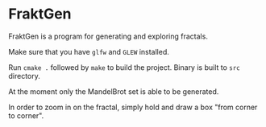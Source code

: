 # FraktGen
FraktGen is a program for generating and exploring fractals.

Make sure that you have `glfw` and `GLEW` installed.

Run `cmake .` followed by `make` to build the project. Binary is built to `src` directory.

At the moment only the MandelBrot set is able to be generated.

In order to zoom in on the fractal, simply hold and draw a box "from corner to corner".
